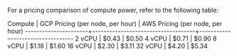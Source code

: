 For a pricing comparison of compute power, refer to the following table:

Compute               | GCP Pricing (per node, per hour)	 | AWS Pricing (per node, per hour) 
----------------------+------------------------------------+----------------------------------
2 vCPU                | $0.43                              | $0.50
4 vCPU                | $0.71                              | $0.90
8 vCPU                | $1.18                              | $1.60
16 vCPU               | $2.30                              | $3.11
32 vCPU               | $4.20                              | $5.34